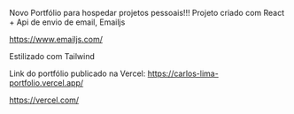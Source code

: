 Novo Portfólio para hospedar projetos pessoais!!!
Projeto criado com React + Api de envio de email, Emailjs

https://www.emailjs.com/

Estilizado com Tailwind

Link do portfólio publicado na Vercel: https://carlos-lima-portfolio.vercel.app/

https://vercel.com/
